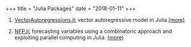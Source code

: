 +++
title = "Julia Packages"
date = "2018-01-11"
+++

1. [VectorAutoregressions.jl:](https://github.com/lucabrugnolini/VectorAutoregressions.jl)
vector autoregressive model in Julia [(more)](/code/var/)

2. [NFP.jl:](https://github.com/lucabrugnolini/NFP.jl)
forecasting variables using a combinatoric approach and exploiting parallel computing in Julia. [(more)](/code/nfp/)



